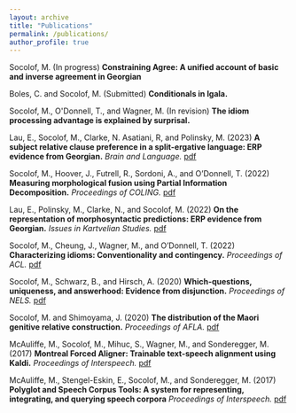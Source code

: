 ```yaml
---
layout: archive
title: "Publications"
permalink: /publications/
author_profile: true
---
```


Socolof, M. (In progress) **Constraining Agree: A unified account of basic and inverse agreement in Georgian**

Boles, C. and Socolof, M. (Submitted) **Conditionals in Igala.**

Socolof, M., O'Donnell, T., and Wagner, M. (In revision) **The idiom processing advantage is explained by surprisal.**

Lau, E., Socolof, M., Clarke, N. Asatiani, R, and Polinsky, M. (2023) **A subject relative clause preference in a split-ergative language: ERP
evidence from Georgian.** *Brain and Language.* <a class="page-link" href="/files/georgian-erp.pdf" target="_blank">pdf</a>

Socolof, M., Hoover, J., Futrell, R., Sordoni, A., and O’Donnell, T. (2022) **Measuring morphological fusion using Partial Information Decomposition.** *Proceedings of COLING.* <a class="page-link" href="/files/morphological-fusion.pdf" target="_blank">pdf</a>

Lau, E., Polinsky, M., Clarke, N., and Socolof, M. (2022) **On the representation of morphosyntactic predictions: ERP evidence from Georgian.** *Issues in Kartvelian Studies.* <a class="page-link" href="/files/georgian-morphosyntactic.pdf" target="_blank">pdf</a>

Socolof, M., Cheung, J., Wagner, M., and O’Donnell, T. (2022) **Characterizing idioms: Conventionality and contingency.** *Proceedings of ACL.* <a class="page-link" href="/files/characterizing-idioms.pdf" target="_blank">pdf</a>

Socolof, M., Schwarz, B., and Hirsch, A. (2020) **Which-questions, uniqueness, and answerhood: Evidence from disjunction.** *Proceedings of NELS.* <a class="page-link" href="/files/disjunction.pdf" target="_blank">pdf</a>

Socolof, M. and Shimoyama, J. (2020) **The distribution of the Maori genitive relative construction.** *Proceedings of AFLA.* <a class="page-link" href="/files/maori.pdf" target="_blank">pdf</a>

McAuliffe, M., Socolof, M., Mihuc, S., Wagner, M., and Sonderegger, M. (2017) **Montreal Forced Aligner: Trainable text-speech alignment using Kaldi.** *Proceedings of Interspeech.* <a class="page-link" href="/files/mfa.pdf" target="_blank">pdf</a>

McAuliffe, M., Stengel-Eskin, E., Socolof, M., and Sonderegger, M. (2017) **Polyglot and Speech Corpus Tools: A system for representing, integrating,
and querying speech corpora** *Proceedings of Interspeech.* <a class="page-link" href="/files/polyglot.pdf" target="_blank">pdf</a>






